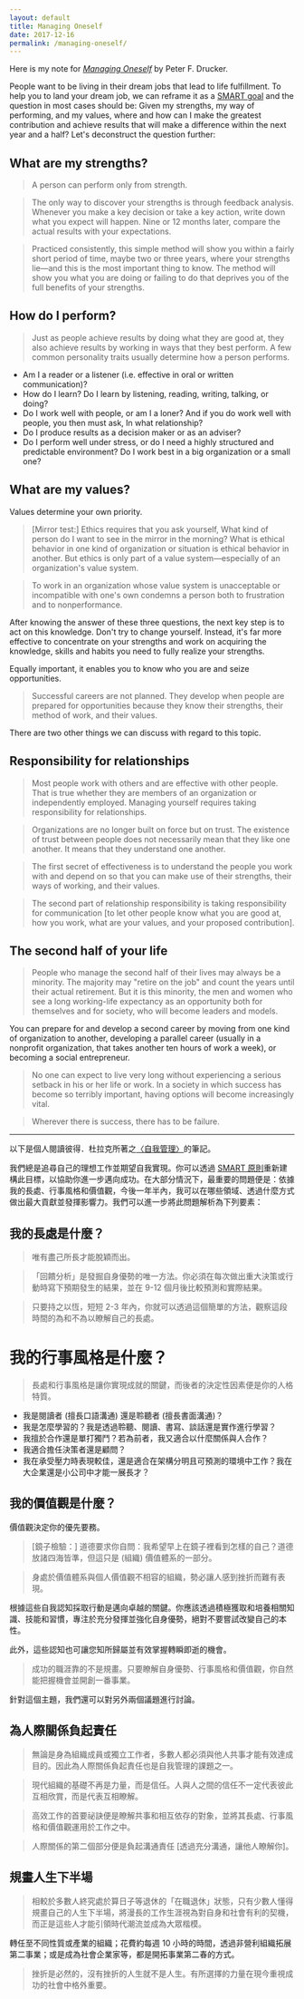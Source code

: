 ```yaml
---
layout: default
title: Managing Oneself
date: 2017-12-16
permalink: /managing-oneself/
---
```


Here is my note for *[Managing Oneself](https://hbr.org/2005/01/managing-oneself)* by Peter F. Drucker.

People want to be living in their dream jobs that lead to life fulfillment. To help you to land your dream job, we can reframe it as a [SMART goal](https://en.wikipedia.org/wiki/SMART_criteria) and the question in most cases should be: Given my strengths, my way of performing, and my values, where and how can I make the greatest contribution and achieve results that will make a difference within the next year and a half? Let's deconstruct the question further:

## What are my strengths?
> A person can perform only from strength.

> The only way to discover your strengths is through feedback analysis. Whenever you make a key decision or take a key action, write down what you expect will happen. Nine or 12 months later, compare the actual results with your expectations.

> Practiced consistently, this simple method will show you within a fairly short period of time, maybe two or three years, where your strengths lie—and this is the most important thing to know. The method will show you what you are doing or failing to do that deprives you of the full benefits of your strengths.

## How do I perform?
> Just as people achieve results by doing what they are good at, they also achieve results by working in ways that they best perform. A few common personality traits usually determine how a person performs.

- Am I a reader or a listener (i.e. effective in oral or written communication)?
- How do I learn? Do I learn by listening, reading, writing, talking, or doing?
- Do I work well with people, or am I a loner? And if you do work well with people, you then must ask, In what relationship?
- Do I produce results as a decision maker or as an adviser?
- Do I perform well under stress, or do I need a highly structured and predictable environment? Do I work best in a big organization or a small one?

## What are my values?
Values determine your own priority.

> [Mirror test:] Ethics requires that you ask yourself, What kind of person do I want to see in the mirror in the morning? What is ethical behavior in one kind of organization or situation is ethical behavior in another. But ethics is only part of a value system—especially of an organization's value system.

> To work in an organization whose value system is unacceptable or incompatible with one's own condemns a person both to frustration and to nonperformance.

After knowing the answer of these three questions, the next key step is to act on this knowledge. Don't try to change yourself. Instead, it's far more effective to concentrate on your strengths and work on acquiring the knowledge, skills and habits you need to fully realize your strengths.

Equally important, it enables you to know who you are and seize opportunities.

> Successful careers are not planned. They develop when people are prepared for opportunities because they know their strengths, their method of work, and their values.

There are two other things we can discuss with regard to this topic.

## Responsibility for relationships
> Most people work with others and are effective with other people. That is true whether they are members of an organization or independently employed. Managing yourself requires taking responsibility for relationships.

> Organizations are no longer built on force but on trust. The existence of trust between people does not necessarily mean that they like one another. It means that they understand one another.

> The first secret of effectiveness is to understand the people you work with and depend on so that you can make use of their strengths, their ways of working, and their values.

> The second part of relationship responsibility is taking responsibility for communication [to let other people know what you are good at, how you work, what are your values, and your proposed contribution].

## The second half of your life
> People who manage the second half of their lives may always be a minority. The majority may "retire on the job" and count the years until their actual retirement. But it is this minority, the men and women who see a long working-life expectancy as an opportunity both for themselves and for society, who will become leaders and models.

You can prepare for and develop a second career by moving from one kind of organization to another, developing a parallel career (usually in a nonprofit organization, that takes another ten hours of work a week), or becoming a social entrepreneur.

> No one can expect to live very long without experiencing a serious setback in his or her life or work. In a society in which success has become so terribly important, having options will become increasingly vital.

> Wherever there is success, there has to be failure.

---

以下是個人閱讀彼得．杜拉克所著之[〈自我管理〉](https://www.hbrtaiwan.com/article_content_AR0000624.html)的筆記。

我們總是追尋自己的理想工作並期望自我實現。你可以透過 [SMART 原則](https://zh.wikipedia.org/zh-tw/SMART%E5%8E%9F%E5%88%99)重新建構此目標，以協助你進一步邁向成功。在大部分情況下，最重要的問題便是：依據我的長處、行事風格和價值觀，今後一年半內，我可以在哪些領域、透過什麼方式做出最大貢獻並發揮影響力。我們可以進一步將此問題解析為下列要素：

## 我的長處是什麼？
> 唯有盡己所長才能脫穎而出。

> 「回饋分析」是發掘自身優勢的唯一方法。你必須在每次做出重大決策或行動時寫下預期發生的結果，並在 9-12 個月後比較預測和實際結果。

> 只要持之以恆，短短 2-3 年內，你就可以透過這個簡單的方法，觀察這段時間的為和不為以瞭解自己的長處。

# 我的行事風格是什麼？
> 長處和行事風格是讓你實現成就的關鍵，而後者的決定性因素便是你的人格特質。

- 我是閱讀者 (擅長口語溝通) 還是聆聽者 (擅長書面溝通)？
- 我是怎麼學習的？我是透過聆聽、閱讀、書寫、談話還是實作進行學習？
- 我擅於合作還是單打獨鬥？若為前者，我又適合以什麼關係與人合作？
- 我適合擔任決策者還是顧問？
- 我在承受壓力時表現較佳，還是適合在架構分明且可預測的環境中工作？我在大企業還是小公司中才能一展長才？

## 我的價值觀是什麼？
價值觀決定你的優先要務。

> [鏡子檢驗：] 道德要求你自問：我希望早上在鏡子裡看到怎樣的自己？道德放諸四海皆準，但這只是 (組織) 價值體系的一部分。

> 身處於價值體系與個人價值觀不相容的組織，勢必讓人感到挫折而難有表現。

根據這些自我認知採取行動是邁向卓越的關鍵。你應該透過積極獲取和培養相關知識、技能和習慣，專注於充分發揮並強化自身優勢，絕對不要嘗試改變自己的本性。

此外，這些認知也可讓您知所歸屬並有效掌握轉瞬即逝的機會。

> 成功的職涯靠的不是規畫。只要瞭解自身優勢、行事風格和價值觀，你自然能把握機會並開創一番事業。

針對這個主題，我們還可以對另外兩個議題進行討論。

## 為人際關係負起責任
> 無論是身為組織成員或獨立工作者，多數人都必須與他人共事才能有效達成目的。因此為人際關係負起責任也是自我管理的課題之一。

> 現代組織的基礎不再是力量，而是信任。人與人之間的信任不一定代表彼此互相欣賞，而是代表互相瞭解。

> 高效工作的首要祕訣便是瞭解共事和相互依存的對象，並將其長處、行事風格和價值觀運用於工作之中。

> 人際關係的第二個部分便是負起溝通責任 [透過充分溝通，讓他人瞭解你]。

## 規畫人生下半場
> 相較於多數人終究處於算日子等退休的「在職退休」狀態，只有少數人懂得規畫自己的人生下半場，將漫長的工作生涯視為對自身和社會有利的契機，而正是這些人才能引領時代潮流並成為大眾楷模。

轉任至不同性質或產業的組織；花費約每週 10 小時的時間，透過非營利組織拓展第二事業；或是成為社會企業家等，都是開拓事業第二春的方式。

> 挫折是必然的，沒有挫折的人生就不是人生。有所選擇的力量在現今重視成功的社會中格外重要。
